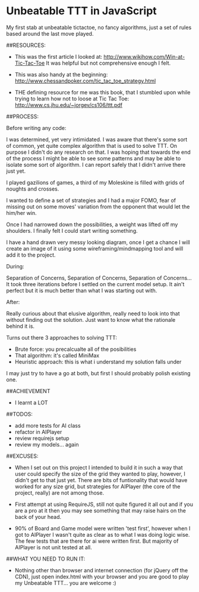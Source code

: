 Unbeatable TTT in JavaScript
=================

My first stab at unbeatable tictactoe, no fancy algorithms, just a set of rules based around the last move played.

##RESOURCES:

- This was the first article I looked at:
http://www.wikihow.com/Win-at-Tic-Tac-Toe
It was helpful but not comprehensive enough I felt.

- This was also handy at the beginning:
http://www.chessandpoker.com/tic_tac_toe_strategy.html

- THE defining resource for me was this book, that I stumbled upon while trying to learn how not to loose at Tic Tac Toe:
http://www.cs.jhu.edu/~jorgev/cs106/ttt.pdf


##PROCESS:

Before writing any code:

  I was determined, yet very intimidated. I was aware that there's some sort of common, yet quite complex algorithm that is used to solve TTT.
  On purpose I didn't do any research on that. I was hoping that towards the end of the process I might be able to see some patterns and may be able to isolate some sort of algorithm. I can report safely that I didn't arrive there just yet.

  I played gazilions of games, a third of my Moleskine is filled with grids of noughts and crosses.

  I wanted to define a set of strategies and I had a major FOMO, fear of missing out on some moves' variation from the opponent that would let the him/her win.

  Once I had narrowed down the possibilities, a weight was lifted off my shoulders. I finally felt I could start writing something.

  I have a hand drawn very messy looking diagram, once I get a chance I will create an image of it using some wireframing/mindmapping tool and will add it to the project.

During:
  
  Separation of Concerns, Separation of Concerns, Separation of Concerns...
  It took three iterations before I settled on the current model setup. It ain't perfect but it is much better than what I was starting out with.
  
After:
  
  Really curious about that elusive algorithm, really need to look into that without finding out the solution. Just want to know what the rationale behind it is.

  Turns out there 3 approaches to solving TTT:

  - Brute force: you precalcualte all of the posibilities
  - That algorithm: it's called MiniMax
  - Heuristic approach: this is what i understand my solution falls under

  I may just try to have a go at both, but first I should probably polish existing one.

##ACHIEVEMENT
  
  - I learnt a LOT 

##TODOS:

- add more tests for AI class
- refactor in AIPlayer
- review requirejs setup
- review my models... again

##EXCUSES:

- When I set out on this project I intended to build it in such a way that user could specify the size of the grid they wanted to play, however, I didn't get to that just yet. There are bits of funtionality that would have worked for any size grid, but strategies for AIPlayer (the core of the project, really) are not among those.

- First attempt at using RequireJS, still not quite figured it all out and if you are a pro at it then you may see something that may raise hairs on the back of your head.

- 90% of Board and Game model were written 'test first', however when I got to AIPlayer I wasn't quite as clear as to what I was doing logic wise. The few tests that are there for ai were written first. But majority of AIPlayer is not unit tested at all.


##WHAT YOU NEED TO RUN IT:

- Nothing other than browser and internet connection (for jQuery off the CDN), just open index.html with your browser and you are good to play my Unbeatable TTT... you are welcome :)


